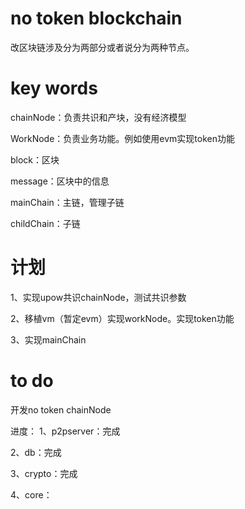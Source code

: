 # no token blockchain
改区块链涉及分为两部分或者说分为两种节点。


# key words
chainNode：负责共识和产块，没有经济模型

WorkNode：负责业务功能。例如使用evm实现token功能

block：区块

message：区块中的信息

mainChain：主链，管理子链

childChain：子链


# 计划
1、实现upow共识chainNode，测试共识参数

2、移植vm（暂定evm）实现workNode。实现token功能

3、实现mainChain


# to do
开发no token chainNode

进度：
1、p2pserver：完成

2、db：完成

3、crypto：完成

4、core：
